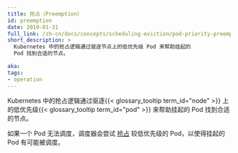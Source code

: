 ```yaml
---
title: 抢占（Preemption）
id: preemption
date: 2019-01-31
full_link: /zh-cn/docs/concepts/scheduling-eviction/pod-priority-preemption/#preemption
short_description: >
  Kubernetes 中的抢占逻辑通过驱逐节点上的低优先级 Pod 来帮助挂起的
  Pod 找到合适的节点。

aka:
tags:
- operation
---
```


<!--
title: Preemption
id: preemption
date: 2019-01-31
full_link: /docs/concepts/scheduling-eviction/pod-priority-preemption/#preemption
short_description: >
  Preemption logic in Kubernetes helps a pending Pod to find a suitable Node by evicting low priority Pods existing on that Node.

aka:
tags:
- operation
-->
<!--
 Preemption logic in Kubernetes helps a pending {{< glossary_tooltip term_id="pod" >}} to find a suitable {{< glossary_tooltip term_id="node" >}} by evicting low priority Pods existing on that Node.
-->
Kubernetes 中的抢占逻辑通过驱逐{{< glossary_tooltip term_id="node" >}}
上的低优先级{{< glossary_tooltip term_id="pod" >}}
来帮助挂起的 Pod 找到合适的节点。

<!--more-->

<!--
If a Pod cannot be scheduled, the scheduler tries to [preempt](/docs/concepts/scheduling-eviction/pod-priority-preemption/#preemption) lower priority Pods to make scheduling of the pending Pod possible.
-->
如果一个 Pod 无法调度，调度器会尝试
[抢占](/zh-cn/docs/concepts/scheduling-eviction/pod-priority-preemption/#preemption)
较低优先级的 Pod，以使得挂起的 Pod 有可能被调度。

